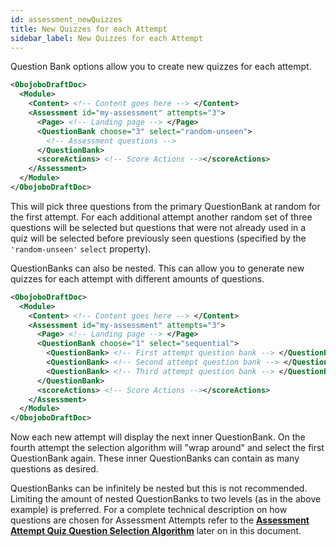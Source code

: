 ```yaml
---
id: assessment_newQuizzes
title: New Quizzes for each Attempt
sidebar_label: New Quizzes for each Attempt
---
```


Question Bank options allow you to create new quizzes for each attempt.

```xml
<ObojoboDraftDoc>
  <Module>
    <Content> <!-- Content goes here --> </Content>
    <Assessment id="my-assessment" attempts="3">
      <Page> <!-- Landing page --> </Page>
      <QuestionBank choose="3" select="random-unseen">
        <!-- Assessment questions -->
      </QuestionBank>
      <scoreActions> <!-- Score Actions --></scoreActions>
    </Assessment>
  </Module>
</ObojoboDraftDoc>
```

This will pick three questions from the primary QuestionBank at random for the first attempt. For each additional attempt another random set of three questions will be selected but questions that were not already used in a quiz will be selected before previously seen questions (specified by the `'random-unseen'` `select` property).

QuestionBanks can also be nested. This can allow you to generate new quizzes for each attempt with different amounts of questions.

```xml
<ObojoboDraftDoc>
  <Module>
    <Content> <!-- Content goes here --> </Content>
    <Assessment id="my-assessment" attempts="3">
      <Page> <!-- Landing page --> </Page>
      <QuestionBank choose="1" select="sequential">
        <QuestionBank> <!-- First attempt question bank --> </QuestionBank>
        <QuestionBank> <!-- Second attempt question bank --> </QuestionBank>
        <QuestionBank> <!-- Third attempt question bank --> </QuestionBank>
      </QuestionBank>
      <scoreActions> <!-- Score Actions --></scoreActions>
    </Assessment>
  </Module>
</ObojoboDraftDoc>
```

Now each new attempt will display the next inner QuestionBank. On the fourth attempt the selection algorithm will "wrap around" and select the first QuestionBank again. These inner QuestionBanks can contain as many questions as desired.

QuestionBanks can be infinitely be nested but this is not recommended. Limiting the amount of nested QuestionBanks to two levels (as in the above example) is preferred. For a complete technical description on how questions are chosen for Assessment Attempts refer to the [**Assessment Attempt Quiz Question Selection Algorithm**](assessment_questionAlgorithm.md) later on in this document.
